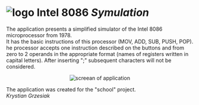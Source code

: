 # <img src = "https://user-images.githubusercontent.com/88212906/208240622-b7fbe3c2-4fc4-46a6-b454-93c21bba6338.png" alt = "logo"> Intel 8086 <i>Symulation</i>

The application presents a simplified simulator of the Intel 8086 microprocessor from 1978.<br> 
It has the basic instructions of this processor (MOV, ADD, SUB, PUSH, POP).<br>
he processor accepts one instruction described on the buttons and from zero to 2 operands in the appropriate format (names of registers written in capital letters). 
After inserting ";" subsequent characters will not be considered.

<p align = "center">
<img src = "https://user-images.githubusercontent.com/88212906/208240403-45d5e871-d0bd-4190-8236-c246a835c995.png" alt = "screean of application">
</p>

The application was created for the "school" project.<br>
<i>Krystian Grzesiak<i>
